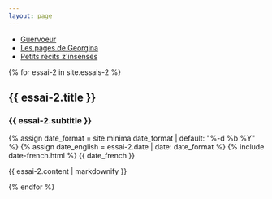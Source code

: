 ```yaml
---
layout: page
---
```

<ul class="breadcrumb">
  <li class="breadcrumb-item">
    <a href="/index">Guervoeur</a>
  </li>
  <li class="breadcrumb-item">
    <a href="/pages-georgina">Les pages de Georgina</a>
  </li>
  <li class="breadcrumb-item">
    <a href="/petits-recits-zinsenses">Petits récits z'insensés</a>
  </li>
</ul>

{% for essai-2 in site.essais-2 %}
  <h2>{{ essai-2.title }}</h2>
  <h3>{{ essai-2.subtitle }}</h3>
  <time datetime="{{ essai-2.date | date_to_xmlschema }}" itemprop="datePublished">
        {% assign date_format = site.minima.date_format | default: "%-d %b %Y" %}
        {% assign date_english = essai-2.date | date: date_format %}
        {% include date-french.html %}
        {{ date_french }}
      </time>
  <p>{{ essai-2.content | markdownify }}</p>
{% endfor %}